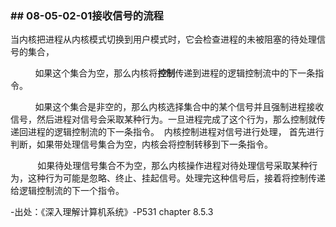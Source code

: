 ### **\## 08-05-02-01接收信号的流程**

当内核把进程从内核模式切换到用户模式时，它会检查进程的未被阻塞的待处理信号的集合，

          如果这个集合为空，那么内核将**控制**传递到进程的逻辑控制流中的下一条指令。

          如果这个集合是非空的，那么内核选择集合中的某个信号并且强制进程接收信号，然后进程对信号会采取某种行为。一旦进程完成了这个行为，那么控制就传递回进程的逻辑控制流的下一条指令。 
内核控制进程对信号进行处理， 首先进行判断，如果带处理信号集合为空，内核会将控制转移到下一条指令。

           如果待处理信号集合不为空，那么内核操作进程对待处理信号采取某种行为，这种行为可能是忽略、终止、挂起信号。处理完这种信号后，接着将控制传递给逻辑控制流的下一个指令。

\-出处：《深入理解计算机系统》-P531 chapter 8.5.3
